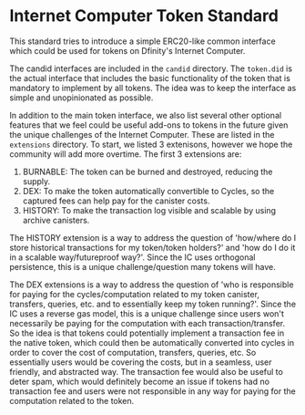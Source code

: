 # Internet Computer Token Standard

This standard tries to introduce a simple ERC20-like common interface which could be used for tokens on Dfinity's Internet Computer.

The candid interfaces are included in the `candid` directory. The `token.did` is the actual interface that includes the basic functionality of the
token that is mandatory to implement by all tokens. The idea was to keep the interface as simple and unopinionated as possible. 


In addition to the main token interface, we also list several other optional features that we feel could be useful add-ons to tokens in the future given the 
unique challenges of the Internet Computer. These are listed in the `extensions` directory. To start, we listed 3 extenisons, however we hope the community will add more overtime. The first 3 extensions are:

  1. BURNABLE: The token can be burned and destroyed, reducing the supply.
  2. DEX: To make the token automatically convertible to Cycles, so the captured fees can
help pay for the canister costs.
  3. HISTORY: To make the transaction log visible and scalable by using archive canisters.

The HISTORY extension is a way to address the question of 'how/where do I store historical transactions for my token/token holders?' and 'how do I do it in a scalable way/futureproof way?'. Since the IC uses orthogonal persistence, this is a unique challenge/question many tokens will have. 

The DEX extensions is a way to address the question of 'who is responsible for paying for the cycles/computation related to my token canister, transfers, queries, etc. and to essentially keep my token running?'. Since the IC uses a reverse gas model, this is a unique challenge since users won't necessarily be paying for the computation with each transaction/transfer. So the idea is that tokens could potentially implement a transaction fee in the native token, which could then be automatically converted into cycles in order to cover the cost of computation, transfers, queries, etc. So essentially users would be covering the costs, but in a seamless, user friendly, and abstracted way. The transaction fee would also be useful to deter spam, which would definitely become an issue if tokens had no transaction fee and users were not responsible in any way for paying for the computation related to the token. 

